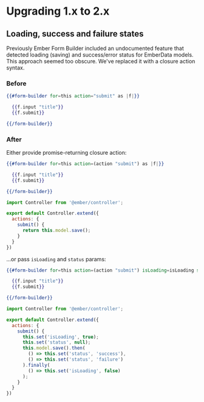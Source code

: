 # Upgrading 1.x to 2.x

## Loading, success and failure states

Previously Ember Form Builder included an undocumented feature that detected loading
(saving) and success/error status for EmberData models. This approach seemed too
obscure. We've replaced it with a closure action syntax.

### Before

```handlebars
{{#form-builder for=this action="submit" as |f|}}

  {{f.input "title"}}
  {{f.submit}}

{{/form-builder}}
```

### After

Either provide promise-returning closure action:

```handlebars
{{#form-builder for=this action=(action "submit") as |f|}}

  {{f.input "title"}}
  {{f.submit}}

{{/form-builder}}
```

```javascript
import Controller from '@ember/controller';

export default Controller.extend({
  actions: {
    submit() {
      return this.model.save();
    }
  }
})
```


...or pass `isLoading` and `status` params:

```handlebars
{{#form-builder for=this action=(action "submit") isLoading=isLoading status=status as |f|}}

  {{f.input "title"}}
  {{f.submit}}

{{/form-builder}}
```

```javascript
import Controller from '@ember/controller';

export default Controller.extend({
  actions: {
    submit() {
      this.set('isLoading', true);
      this.set('status', null);
      this.model.save().then(
        () => this.set('status', 'success'),
        () => this.set('status', 'failure')
      ).finally(
        () => this.set('isLoading', false)
      );
    }
  }
})
```
